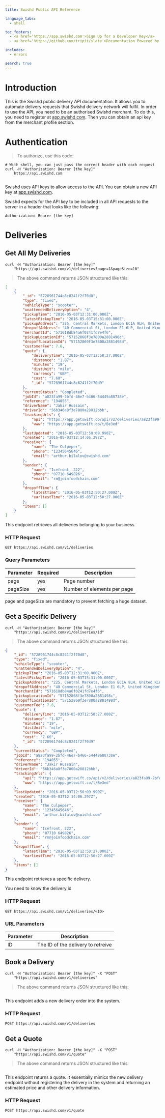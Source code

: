 ```yaml
---
title: Swishd Public API Reference

language_tabs:
  - shell

toc_footers:
  - <a href='https://app.swishd.com'>Sign Up for a Developer Key</a>
  - <a href='https://github.com/tripit/slate'>Documentation Powered by Slate</a>

includes:
  - errors

search: true
---
```


# Introduction

This is the Swishd public delivery API documentation. It allows you to automate delivery requests that Swishd delivery network will fulfil.
In order to use the API, you need to be an authorised Swishd merchant. To do this, you need to register at [app.swishd.com](https://app.swishd.com).
Then you can obtain an api key from the merchant profile section.

# Authentication

> To authorize, use this code:


```shell
# With shell, you can just pass the correct header with each request
curl -H "Authorization: Bearer [the key]"
    https://api.swishd.com
  
```

Swishd uses API keys to allow access to the API. You can obtain a new API key at [app.swishd.com](https://app.swishd.com).

Swishd expects for the API key to be included in all API requests to the server in a header that looks like the following:

`Authorization: Bearer [the key]`



# Deliveries

## Get All My Deliveries

```shell  
curl -H "Authorization: Bearer [the key]" 
    "https://api.swishd.com/v1/deliveries?page=1&pageSize=10"
```

> The above command returns JSON structured like this:

```json
[
    {
        "_id": "5728961744c8c8241f2f70d8",
        "type": "fixed",
        "vehicleType": "scooter",
        "unattendedDeliveryOption": "4",
        "pickupTime": "2016-05-03T12:31:00.000Z",
        "latestPickupTime": "2016-05-03T15:31:00.000Z",
        "pickupAddress": "225, Central Markets, London EC1A 9LH, United Kingdom",
        "dropoffAddress": "40 Commercial St, London E1 6LP, United Kingdom",
        "merchantId": "571618db84a6f0241fd7e4f6",
        "pickupLocationId": "57152868f3e7800a2881498c",
        "dropoffLocationId": "57152869f3e7800a2881498d",
        "customerFee": 7.6,
        "quote": {
            "deliveryTime": "2016-05-03T12:50:27.000Z",
            "distance": "1.87",
            "minutes": "19",
            "distUnit": "mile",
            "currency": "GBP",
            "cost": "7.60",
            "_id": "5728961744c8c8241f2f70d9"
        },
        "currentStatus": "Completed",
        "jobId": "a823fa99-2bfd-46e7-b466-54449a88738e",
        "reference": "194055",
        "driverName": "Jakir Hussain",
        "driverId": "56b346a8f3e7800a28812bbb",
        "trackingUrls": {
            "api": "https://app.getswift.co/api/v2/deliveries/a823fa99-2bfd-46e7-b466-54449a88738e",
            "www": "https://app.getswift.co/t/Be3ed"
        },
        "lastUpdated": "2016-05-03T12:50:09.990Z",
        "created": "2016-05-03T12:14:06.297Z",
        "receiver": {
            "name": "The Culpeper",
            "phone": "12345645646",
            "email": "arthur.bilalov@swishd.com"
        },
        "sender": {
            "name": "Icefront, 222",
            "phone": "07710 649826",
            "email": "rm@joinfoodchain.com"
        },
        "dropoffTime": {
            "latestTime": "2016-05-03T12:50:27.000Z",
            "earliestTime": "2016-05-03T12:50:27.000Z"
        },
        "items": []
    }
]
```

This endpoint retrieves all deliveries belonging to your business.

### HTTP Request

`GET https://api.swishd.com/v1/deliveries`

### Query Parameters

Parameter | Required | Description
--------- | ------- | -----------
page | yes | Page number
pageSize | yes | Number of elements per page

<aside class="success">
page and pageSize are mandatory to prevent fetching a huge dataset.
</aside>

## Get a Specific Delivery


```shell
curl -H "Authorization: Bearer [the key]" 
    "https://api.swishd.com/v1/deliveries/id"
```

> The above command returns JSON structured like this:

```json
{
    "_id": "5728961744c8c8241f2f70d8",
    "type": "fixed",
    "vehicleType": "scooter",
    "unattendedDeliveryOption": "4",
    "pickupTime": "2016-05-03T12:31:00.000Z",
    "latestPickupTime": "2016-05-03T15:31:00.000Z",
    "pickupAddress": "225, Central Markets, London EC1A 9LH, United Kingdom",
    "dropoffAddress": "40 Commercial St, London E1 6LP, United Kingdom",
    "merchantId": "571618db84a6f0241fd7e4f6",
    "pickupLocationId": "57152868f3e7800a2881498c",
    "dropoffLocationId": "57152869f3e7800a2881498d",
    "customerFee": 7.6,
    "quote": {
        "deliveryTime": "2016-05-03T12:50:27.000Z",
        "distance": "1.87",
        "minutes": "19",
        "distUnit": "mile",
        "currency": "GBP",
        "cost": "7.60",
        "_id": "5728961744c8c8241f2f70d9"
    },
    "currentStatus": "Completed",
    "jobId": "a823fa99-2bfd-46e7-b466-54449a88738e",
    "reference": "194055",
    "driverName": "Jakir Hussain",
    "driverId": "56b346a8f3e7800a28812bbb",
    "trackingUrls": {
        "api": "https://app.getswift.co/api/v2/deliveries/a823fa99-2bfd-46e7-b466-54449a88738e",
        "www": "https://app.getswift.co/t/Be3ed"
    },
    "lastUpdated": "2016-05-03T12:50:09.990Z",
    "created": "2016-05-03T12:14:06.297Z",
    "receiver": {
        "name": "The Culpeper",
        "phone": "12345645646",
        "email": "arthur.bilalov@swishd.com"
    },
    "sender": {
        "name": "Icefront, 222",
        "phone": "07710 649826",
        "email": "rm@joinfoodchain.com"
    },
    "dropoffTime": {
        "latestTime": "2016-05-03T12:50:27.000Z",
        "earliestTime": "2016-05-03T12:50:27.000Z"
    },
    "items": []
}
```

This endpoint retrieves a specific delivery.

<aside class="warning">You need to know the delivery id</aside>

### HTTP Request

`GET https://api.swishd.com/v1/deliveries/<ID>`

### URL Parameters

Parameter | Description
--------- | -----------
ID | The ID of the delivery to retreive


## Book a Delivery


```shell
curl -H "Authorization: Bearer [the key]" -X "POST"
    "https://api.swishd.com/v1/deliveries"
```

> The above command returns JSON structured like this:

```json

```

This endpoint adds a new delivery order into the system.


### HTTP Request

`POST https://api.swishd.com/v1/deliveries`


## Get a Quote


```shell
curl -H "Authorization: Bearer [the key]" -X "POST"
    "https://api.swishd.com/v1/quote"
```

> The above command returns JSON structured like this:

```json

```

This endpoint returns a quote. It essentially mimics the new delivery endpoint without registering the delivery in the system and
returning an estimated price and other delivery information.


### HTTP Request

`POST https://api.swishd.com/v1/quote`


